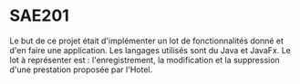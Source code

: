 # SAE201

Le but de ce projet était d'implémenter un lot de fonctionnalités donné et d'en faire une application. Les langages utilisés sont du Java et JavaFx. Le lot à représenter est : l'enregistrement, la modification et la suppression d'une prestation proposée par l'Hotel.
